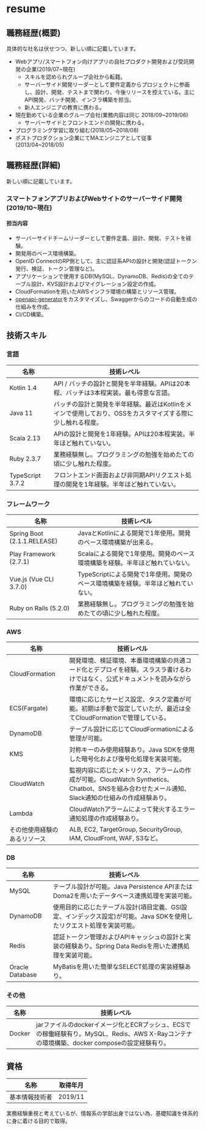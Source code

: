 # resume

## 職務経歴(概要)
具体的な社名は伏せつつ、新しい順に記載しています。

* Webアプリ/スマートフォン向けアプリの自社プロダクト開発および受託開発の企業(2019/07~現在)
	* スキルを認められグループ会社から転籍。
	* サーバーサイド開発リーダーとして要件定義からプロジェクトに参画し、設計、開発、テストまで関わり、今後リリースを控えている。主にAPI開発、バッチ開発、インフラ構築を担当。
	* 新人エンジニアの教育に携わる。
* 現在勤めている企業のグループ会社(業務内容は同じ  2018/09~2019/06)
	* サーバーサイドとフロントエンドの開発に携わる。
* プログラミング学習に取り組む(2018/05~2018/08)
* ポストプロダクション企業にてMAエンジニアとして従事(2013/04~2018/05)

## 職務経歴(詳細)
新しい順に記載しています。

### スマートフォンアプリおよびWebサイトのサーバーサイド開発(2019/10~現在)

#### 担当内容
* サーバーサイドチームリーダーとして要件定義、設計、開発、テストを経験。
* 開発用のベース環境構築。
* OpenID ConnectのRP側として、主に認証系APIの設計と開発(認証トークン発行、検証、トークン管理など)。
* アプリケーションで使用するDB(MySQL、DynamoDB、Redis)の全てのテーブル設計、KVS設計およびマイグレーション設定の作成。
* CloudFormationを用いたAWSインフラ環境の構築とリソース管理。
* [openapi-generator](https://github.com/OpenAPITools/openapi-generator)をカスタマイズし、Swaggerからのコードの自動生成の仕組みを作成。
* CI/CD構築。

## 技術スキル

### 言語

名称 | 技術レベル
-- | --
Kotlin 1.4 | API / バッチの設計と開発を半年経験。APIは20本程、バッチは3本程実装。最も得意な言語。
Java 11 | バッチの設計と開発を半年経験。最近はKotlinをメインで使用しており、OSSをカスタマイズする際に少し触れる程度。
Scala 2.13 | APIの設計と開発を1年経験。APIは20本程実装。半年ほど触れていない。
Ruby 2.3.7 | 業務経験無し。プログラミングの勉強を始めたての頃に少し触れた程度。
TypeScript 3.7.2 | フロントエンド画面および非同期APIリクエスト処理の開発を1年経験。半年ほど触れていない。

### フレームワーク

名称 | 技術レベル
-- | --
Spring Boot (2.1.1.RELEASE) | JavaとKotlinによる開発で1年使用。開発のベース環境構築が出来る。
Play Framework (2.7.1) | Scalaによる開発で1年使用。開発のベース環境構築を経験。半年ほど触れていない。
Vue.js (Vue CLI 3.7.0) | TypeScriptによる開発で1年使用。開発のベース環境構築を経験。半年ほど触れていない。
Ruby on Rails (5.2.0) | 業務経験無し。プログラミングの勉強を始めたての頃に少し触れた程度。

### AWS

名称 | 技術レベル
-- | --
CloudFormation | 開発環境、検証環境、本番環境構築の共通コード化とデプロイを経験。スラスラ書けるわけではなく、公式ドキュメントを読みながら作業ができる。
ECS(Fargate) | 環境に応じたサービス設定、タスク定義が可能。初期は手動で設定していたが、最近は全てCloudFormationで管理している。
DynamoDB | テーブル設計に応じてCloudFormationによる管理が可能。
KMS | 対称キーのみ使用経験あり。Java SDKを使用した暗号化および復号化処理を実装可能。
CloudWatch | 監視内容に応じたメトリクス、アラームの作成が可能。CloudWatch Synthetics、Chatbot、SNSを組み合わせたメール通知、Slack通知の仕組みの作成経験あり。
Lambda | CloudWatchアラームによって発火するエラー通知処理の作成経験あり。
その他使用経験のあるリソース | ALB, EC2, TargetGroup, SecurityGroup, IAM, CloudFront, WAF, S3など。

### DB

名称 | 技術レベル
-- | --
MySQL | テーブル設計が可能。Java Persistence APIまたはDoma2を用いたデータベース連携処理を実装可能。
DynamoDB | 使用目的に応じたテーブル設計(項目定義、GSI設定、インデックス設定)が可能。Java SDKを使用したリクエスト処理を実装可能。
Redis | 認証トークン管理およびAPIキャッシュの設計と実装の経験あり。Spring Data Redisを用いた連携処理を実装可能。
Oracle Database | MyBatisを用いた簡単なSELECT処理の実装経験あり。

### その他

名称 | 技術レベル
-- | --
Docker | jarファイルのdockerイメージ化とECRプッシュ、ECSでの稼働経験有り。MySQL、Redis、AWS X-Rayコンテナの環境構築、docker composeの設定経験有り。

## 資格

名称 | 取得年月
-- | --
基本情報技術者 | 2019/11

実務経験重視と考えているが、情報系の学部出身ではない為、基礎知識を体系的に身に着ける目的で取得。
